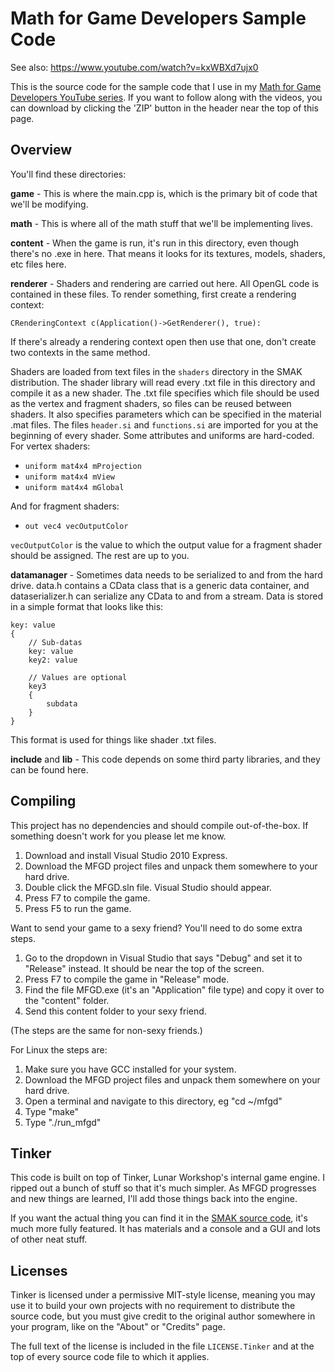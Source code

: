 Math for Game Developers Sample Code
====================================

See also: https://www.youtube.com/watch?v=kxWBXd7ujx0

This is the source code for the sample code that I use in my [Math for Game Developers YouTube series](http://www.youtube.com/playlist?list=PLW3Zl3wyJwWOpdhYedlD-yCB7WQoHf-My). If you want to follow along with the videos, you can download by clicking the 'ZIP' button in the header near the top of this page.

Overview
--------

You'll find these directories:

**game** - This is where the main.cpp is, which is the primary bit of code that we'll be modifying.

**math** - This is where all of the math stuff that we'll be implementing lives.

**content** - When the game is run, it's run in this directory, even though there's no .exe in here. That means it looks for its textures, models, shaders, etc files here.

**renderer** - Shaders and rendering are carried out here. All OpenGL code is contained in these files. To render something, first create a rendering context:

	CRenderingContext c(Application()->GetRenderer(), true):

If there's already a rendering context open then use that one, don't create two contexts in the same method.

Shaders are loaded from text files in the ```shaders``` directory in the SMAK distribution. The shader library will read every .txt file in this directory and compile it as a new shader. The .txt file specifies which file should be used as the vertex and fragment shaders, so files can be reused between shaders. It also specifies parameters which can be specified in the material .mat files. The files ```header.si``` and ```functions.si``` are imported for you at the beginning of every shader. Some attributes and uniforms are hard-coded. For vertex shaders:

* ```uniform mat4x4 mProjection```
* ```uniform mat4x4 mView```
* ```uniform mat4x4 mGlobal```

And for fragment shaders:

* ```out vec4 vecOutputColor```

```vecOutputColor``` is the value to which the output value for a fragment shader should be assigned. The rest are up to you.

**datamanager** - Sometimes data needs to be serialized to and from the hard drive. data.h contains a CData class that is a generic data container, and dataserializer.h can serialize any CData to and from a stream. Data is stored in a simple format that looks like this:

	key: value
	{
		// Sub-datas
		key: value
		key2: value

		// Values are optional
		key3
		{
			subdata
		}
	}

This format is used for things like shader .txt files.

**include** and **lib** - This code depends on some third party libraries, and they can be found here.

Compiling
---------

This project has no dependencies and should compile out-of-the-box. If something doesn't work for you please let me know.

1. Download and install Visual Studio 2010 Express.
2. Download the MFGD project files and unpack them somewhere to your hard drive.
3. Double click the MFGD.sln file. Visual Studio should appear.
4. Press F7 to compile the game.
5. Press F5 to run the game.

Want to send your game to a sexy friend? You'll need to do some extra steps.

1. Go to the dropdown in Visual Studio that says "Debug" and set it to "Release" instead. It should be near the top of the screen.
2. Press F7 to compile the game in "Release" mode.
3. Find the file MFGD.exe (it's an "Application" file type) and copy it over to the "content" folder.
4. Send this content folder to your sexy friend.

(The steps are the same for non-sexy friends.)

For Linux the steps are:

1. Make sure you have GCC installed for your system.
2. Download the MFGD project files and unpack them somewhere on your hard drive.
3. Open a terminal and navigate to this directory, eg "cd ~/mfgd"
4. Type "make"
5. Type "./run_mfgd"

Tinker
------

This code is built on top of Tinker, Lunar Workshop's internal game engine. I ripped out a bunch of stuff so that it's much simpler. As MFGD progresses and new things are learned, I'll add those things back into the engine.

If you want the actual thing you can find it in the [SMAK source code](https://github.com/BSVino/SMAK), it's much more fully featured. It has materials and a console and a GUI and lots of other neat stuff.

Licenses
--------

Tinker is licensed under a permissive MIT-style license, meaning you may use it to build your own projects with no requirement to distribute the source code, but you must give credit to the original author somewhere in your program, like on the "About" or "Credits" page.

The full text of the license is included in the file ```LICENSE.Tinker``` and at the top of every source code file to which it applies.
